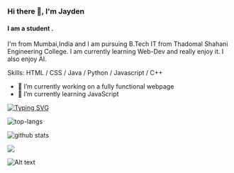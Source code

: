 ### Hi there 👋, I'm Jayden
#### I am a student .
I'm from Mumbai,India and I am pursuing B.Tech IT from Thadomal Shahani Engineering College. I am currently learning Web-Dev and really enjoy it. I also enjoy AI. 

Skills: HTML / CSS / Java / Python / Javascript / C++

- 🔭 I’m currently working on a fully functional webpage 
- 🌱 I’m currently learning JavaScript 



[![Typing SVG](https://readme-typing-svg.demolab.com/?lines=First+line+of+text;Second+line+of+text)](https://git.io/typing-svg)

![top-langs](https://github-readme-stats.vercel.app/api/top-langs?username=sarah-hart-landolt&show_icons=true&theme=radical)

![github stats](https://github-readme-stats.vercel.app/api?username=sarah-hart-landolt&show_icons=true&theme=radical)

![](https://komarev.com/ghpvc/?username=JAE-exe&color=brightgreen)


![Alt text](https://spotify-recently-played-readme.vercel.app/api?user=xinfoptsszxnzsklb3u339akb)
